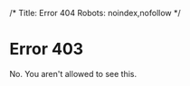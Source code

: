 /*
Title: Error 404
Robots: noindex,nofollow
*/

Error 403
=========

No. You aren't allowed to see this.
